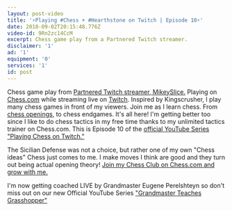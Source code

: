 ```yaml
---
layout: post-video
title: '⚡️Playing #Chess + #Hearthstone on Twitch | Episode 10⚡️'
date: 2018-09-02T20:15:48.776Z
video-id: 9Rn2zc14CcM
excerpt: Chess game play from a Partnered Twitch streamer.
disclaimer: '1'
ad: '1'
equipment: '0'
services: '1'
id: post
---
```

Chess game play from [Partnered Twitch streamer, MikeySlice.](http://www.twitch.tv/mikeyslice) Playing on [Chess.com](http://www.chess.com/?ref_id=33583865) while streaming live on [Twitch](http://www.twitch.tv/). Inspired by Kingscrusher, I play many chess games in front of my viewers. Join me as I learn chess. From [chess openings,](https://chessopeningsexplained.com/membership-account/membership-levels/?pa=0D60A35DDB) to chess endgames. It's all here! I'm getting better too since I like to do chess tactics in my free time thanks to my unlimited tactics trainer on Chess.com. This is Episode 10 of the [official YouTube Series "Playing Chess on Twitch."](https://www.youtube.com/playlist?list=PL7lVTzYgfl7GxeecS_H0Pfxp3lxHQL5E4)



The Sicilian Defense was not a choice, but rather one of my own "Chess ideas" Chess just comes to me. I make moves I think are good and they turn out being actual opening theory! [Join my Chess Club on Chess.com and grow with me.](https://www.chess.com/membership?ref_id=33583865)



I'm now getting coached LIVE by Grandmaster Eugene Perelshteyn so don't miss out on our new Official YouTube Series ["Grandmaster Teaches Grasshopper"](https://www.youtube.com/playlist?list=PL7lVTzYgfl7Hibd8rZ-jER9K70wmZzr_Z)
